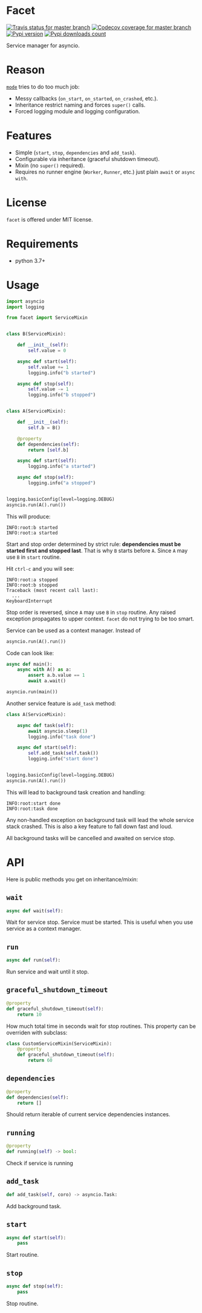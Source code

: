 # Facet
[![Travis status for master branch](https://travis-ci.com/pohmelie/facet.svg?branch=master)](https://travis-ci.com/pohmelie/facet)
[![Codecov coverage for master branch](https://codecov.io/gh/pohmelie/facet/branch/master/graph/badge.svg)](https://codecov.io/gh/pohmelie/facet)
[![Pypi version](https://img.shields.io/pypi/v/facet.svg)](https://pypi.org/project/facet/)
[![Pypi downloads count](https://img.shields.io/pypi/dm/facet)](https://pypi.org/project/facet/)

Service manager for asyncio.

# Reason
[`mode`](https://github.com/ask/mode) tries to do too much job:
- Messy callbacks (`on_start`, `on_started`, `on_crashed`, etc.).
- Inheritance restrict naming and forces `super()` calls.
- Forced logging module and logging configuration.

# Features
- Simple (`start`, `stop`, `dependencies` and `add_task`).
- Configurable via inheritance (graceful shutdown timeout).
- Mixin (no `super()` required).
- Requires no runner engine (`Worker`, `Runner`, etc.) just plain `await` or `async with`.

# License
`facet` is offered under MIT license.

# Requirements
* python 3.7+

# Usage
``` python
import asyncio
import logging

from facet import ServiceMixin


class B(ServiceMixin):

    def __init__(self):
        self.value = 0

    async def start(self):
        self.value += 1
        logging.info("b started")

    async def stop(self):
        self.value -= 1
        logging.info("b stopped")


class A(ServiceMixin):

    def __init__(self):
        self.b = B()

    @property
    def dependencies(self):
        return [self.b]

    async def start(self):
        logging.info("a started")

    async def stop(self):
        logging.info("a stopped")


logging.basicConfig(level=logging.DEBUG)
asyncio.run(A().run())
```
This will produce:
```
INFO:root:b started
INFO:root:a started
```
Start and stop order determined by strict rule: **dependencies must be started first and stopped last**. That is why `B` starts before `A`. Since `A` may use `B` in `start` routine.

Hit `ctrl-c` and you will see:
```
INFO:root:a stopped
INFO:root:b stopped
Traceback (most recent call last):
  ...
KeyboardInterrupt
```
Stop order is reversed, since `A` may use `B` in `stop` routine. Any raised exception propagates to upper context. `facet` do not trying to be too smart.

Service can be used as a context manager. Instead of
``` python
asyncio.run(A().run())
```
Code can look like:
``` python
async def main():
    async with A() as a:
        assert a.b.value == 1
        await a.wait()

asyncio.run(main())
```

Another service feature is `add_task` method:
``` python
class A(ServiceMixin):

    async def task(self):
        await asyncio.sleep(1)
        logging.info("task done")

    async def start(self):
        self.add_task(self.task())
        logging.info("start done")


logging.basicConfig(level=logging.DEBUG)
asyncio.run(A().run())
```
This will lead to background task creation and handling:
```
INFO:root:start done
INFO:root:task done
```
Any non-handled exception on background task will lead the whole service stack crashed. This is also a key feature to fall down fast and loud.

All background tasks will be cancelled and awaited on service stop.

# API
Here is public methods you get on inheritance/mixin:
## `wait`
``` python
async def wait(self):
```
Wait for service stop. Service must be started. This is useful when you use service as a context manager.

## `run`
``` python
async def run(self):
```
Run service and wait until it stop.

## `graceful_shutdown_timeout`
``` python
@property
def graceful_shutdown_timeout(self):
    return 10
```
How much total time in seconds wait for stop routines. This property can be overriden with subclass:
``` python
class CustomServiceMixin(ServiceMixin):
    @property
    def graceful_shutdown_timeout(self):
        return 60
```

## `dependencies`
``` python
@property
def dependencies(self):
    return []
```
Should return iterable of current service dependencies instances.

## `running`
``` python
@property
def running(self) -> bool:
```
Check if service is running

## `add_task`
``` python
def add_task(self, coro) -> asyncio.Task:
```
Add background task.

## `start`
``` python
async def start(self):
    pass
```
Start routine.

## `stop`
``` python
async def stop(self):
    pass
```
Stop routine.

